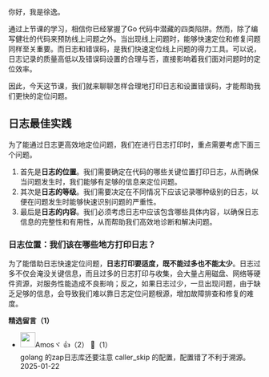 你好，我是徐逸。

通过上节课的学习，相信你已经掌握了Go 代码中潜藏的四类陷阱。然而，除了编写健壮的代码来预防线上问题之外。当出现线上问题时，能够快速定位和修复问题同样至关重要。而日志和错误码，是我们快速定位线上问题的得力工具。可以说，日志记录的质量高低以及错误码设置的合理与否，直接影响着我们面对问题时的定位效率。

因此，今天这节课，我们就来聊聊怎样合理地打印日志和设置错误码，才能帮助我们更快的定位问题。

## 日志最佳实践

为了能通过日志更高效地定位问题，我们在进行日志打印时，重点需要考虑下面三个问题。

1. 首先是**日志的位置**。我们需要确定在代码的哪些关键位置打印日志，从而确保当问题发生时，我们能够有足够的信息来定位问题。
2. 其次是**日志的等级**。我们需要决定在不同情况下应该记录哪种级别的日志，以便在问题发生时能够快速识别问题的严重性。
3. 最后是**日志的内容**。我们必须考虑日志中应该包含哪些具体内容，以确保日志信息的完整性和有用性，从而帮助我们高效地诊断和解决问题。

### 日志位置：我们该在哪些地方打印日志？

为了能借助日志快速定位问题，**日志打印要适度，既不能过多也不能太少**。日志过多不仅会淹没关键信息，而且过多的日志打印与收集，会大量占用磁盘、网络等硬件资源，对服务性能造成不良影响；反之，如果日志过少，一旦出现问题，由于缺乏足够的信息，会导致我们难以靠日志定位问题根源，增加故障排查和修复的难度。
<div><strong>精选留言（1）</strong></div><ul>
<li><img src="https://static001.geekbang.org/account/avatar/00/17/e9/26/472e16e4.jpg" width="30px"><span>Amosヾ</span> 👍（2） 💬（1）<div>golang 的zap日志库还要注意 caller_skip 的配置，配置错了不利于溯源。</div>2025-01-22</li><br/>
</ul>